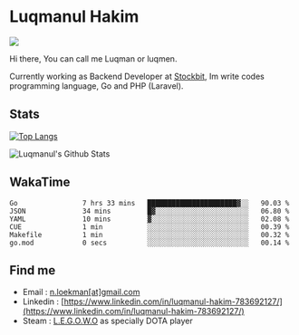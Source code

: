 
# Luqmanul Hakim

![](https://komarev.com/ghpvc/?username=luqman-v1)

Hi there, You can call me Luqman or luqmen.

Currently working as Backend Developer at [Stockbit](https://stockbit.com/), Im write codes programming language, Go and PHP (Laravel).
## Stats

[![Top Langs](https://github-readme-stats.vercel.app/api/top-langs/?username=luqman-v1&layout=compact)](https://github.com/anuraghazra/github-readme-stats)

![Luqmanul's Github Stats](https://github-readme-stats.vercel.app/api?username=luqman-v1&show_icons=true)


## WakaTime 

<!--START_SECTION:waka-->

```text
Go                7 hrs 33 mins   ██████████████████████▓░░   90.03 %
JSON              34 mins         █▓░░░░░░░░░░░░░░░░░░░░░░░   06.80 %
YAML              10 mins         ▓░░░░░░░░░░░░░░░░░░░░░░░░   02.08 %
CUE               1 min           ░░░░░░░░░░░░░░░░░░░░░░░░░   00.39 %
Makefile          1 min           ░░░░░░░░░░░░░░░░░░░░░░░░░   00.32 %
go.mod            0 secs          ░░░░░░░░░░░░░░░░░░░░░░░░░   00.14 %
```

<!--END_SECTION:waka-->


## Find me 

- Email : [n.loekman[at]gmail.com](mailto:n.loekman@gmail.com)
- Linkedin : [https://www.linkedin.com/in/luqmanul-hakim-783692127/](https://www.linkedin.com/in/luqmanul-hakim-783692127/)
- Steam : [L.E.G.O.W.O](https://steamcommunity.com/id/fuukmans) as specially DOTA player


